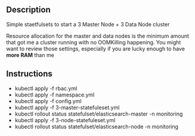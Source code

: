 ## Description

Simple staetfulsets to start a 3 Master Node + 3 Data Node cluster 

Resource allocation for the master and data nodes is the minimum amount that got me a cluster running with no OOMKilling happening.
You might want to review those settings, especially if you are lucky enough to have **more RAM** than me

## Instructions

* kubectl apply -f rbac.yml
* kubectl apply -f namespace.yml
* kubectl apply -f config.yml
* kubectl apply -f 3-master-statefuleset.yml
* kubectl rollout status statefulset/elasticsearch-master -n monitoring
* kubectl apply -f 3-node-statefuleset.yml
* kubectl rollout status statefulset/elasticsearch-node -n monitoring


